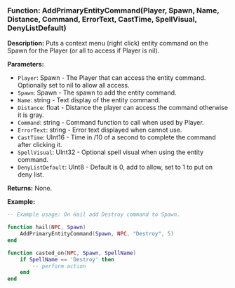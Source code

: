 ### Function: AddPrimaryEntityCommand(Player, Spawn, Name, Distance, Command, ErrorText, CastTime, SpellVisual, DenyListDefault)

**Description:**
Puts a context menu (right click) entity command on the Spawn for the Player (or all to access if Player is nil).

**Parameters:**
- `Player`: Spawn - The Player that can access the entity command.  Optionally set to nil to allow all access.
- `Spawn`: Spawn - The spawn to add the entity command.
- `Name`: string - Text display of the entity command.
- `Distance`: float - Distance the player can access the command otherwise it is gray.
- `Command`: string - Command function to call when used by Player.
- `ErrorText`: string - Error text displayed when cannot use.
- `CastTime`: UInt16 - Time in /10 of a second to complete the command after clicking it.
- `SpellVisual`: UInt32 - Optional spell visual when using the entity command.
- `DenyListDefault`: UInt8 - Default is 0, add to allow, set to 1 to put on deny list.

**Returns:** None.

**Example:**

```lua
-- Example usage: On Hail add Destroy command to Spawn.

function hail(NPC, Spawn)
	AddPrimaryEntityCommand(Spawn, NPC, "Destroy", 5)
end

function casted_on(NPC, Spawn, SpellName)
	if SpellName == 'Destroy' then
		-- perform action
	end	
end
```
